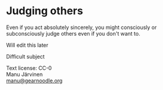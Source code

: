 # Judging others

Even if you act absolutely sincerely, you might consciously or subconsciously judge others even if you don't want to.

Will edit this later

Difficult subject

Text license: CC-0  
Manu Järvinen  
manu@gearnoodle.org  

